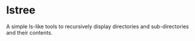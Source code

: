 # lstree
A simple ls-like tools to recursively display directories and sub-directories and their contents.
